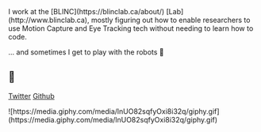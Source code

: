 <div class="row-fluid">
<div class="span-6">
I work at the [BLINC](https://blinclab.ca/about/) [Lab](http://www.blinclab.ca), mostly figuring out how to enable researchers to use Motion Capture and Eye Tracking tech without needing to learn how to code.

... and sometimes I get to play with the robots 🤖

## 👋

[Twitter](https://twitter.com/Gnarlywhale)
[Github](https://github.com/Gnarlywhale)
</div>
<div class="span-6">
![https://media.giphy.com/media/lnUO82sqfyOxi8i32q/giphy.gif](https://media.giphy.com/media/lnUO82sqfyOxi8i32q/giphy.gif)
</div>
</div>
